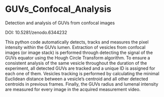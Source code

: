 # GUVs_Confocal_Analysis
Detection and analysis of GUVs from confocal images

DOI:  10.5281/zenodo.6344232

This python code automatically detects, tracks and measures the pixel intensity within the GUVs lumen. Extraction of vesicles from confocal images (or image stack) is performed through detecting the signal of the GUVs equator using the Hough Circle Transform algorithm. To ensure a consistent analysis of the same vesicle throughout the duration of the experiment, all detected GUVs are tracked and a unique ID is assigned for each one of them. Vesicles tracking is performed by calculating the minimal Euclidean distance between a vesicle’s centroid and all other detected centroids in previous frames. Finally, the GUVs radius and lumenal intensity are measured for every image in the acquired measurement video. 

